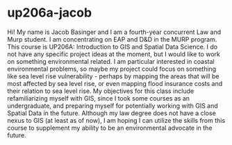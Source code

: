 # up206a-jacob
Hi!  My name is Jacob Basinger and I am a fourth-year concurrent Law and Murp student.  I am concentrating on EAP and D&D in the MURP program.
This course is UP206A: Introduction to GIS and Spatial Data Science.
I do not have any specific project ideas at the moment, but I would like to work on something environmental related.  I am particular interested in coastal environmental problems, so maybe my project could focus on something like sea level rise vulnerability - perhaps by mapping the areas that will be most affected by sea level rise, or even mapping flood insurance costs and their relation to sea level rise.
My objectives for this class include refamiliarizing myself with GIS, since I took some courses as an undergraduate, and preparing myself for potentially working with GIS and Spatial Data in the future.  Although my law degree does not have a close nexus to GIS (at least as of now), I am hoping I can utilize the skills from this course to supplement my ability to be an environmental advocate in the future.
